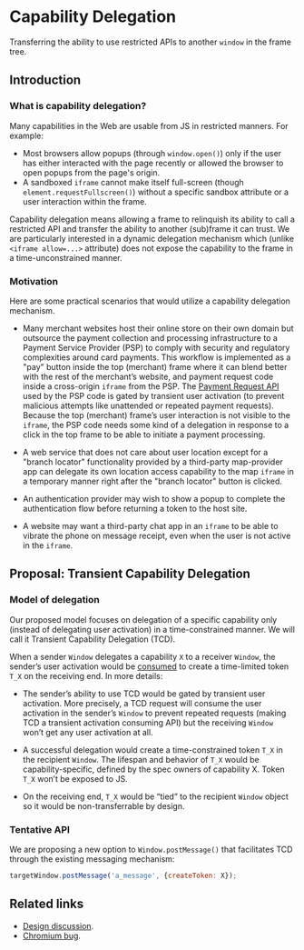 # Capability Delegation
Transferring the ability to use restricted APIs to another `window` in the frame
tree.

## Introduction

### What is capability delegation?

Many capabilities in the Web are usable from JS in restricted manners.  For
example:
- Most browsers allow popups (through `window.open()`) only if the user has
  either interacted with the page recently or allowed the browser to open popups
  from the page's origin.
- A sandboxed `iframe` cannot make itself full-screen (though
  `element.requestFullscreen()`) without a specific sandbox attribute or a user
  interaction within the frame.

Capability delegation means allowing a frame to relinquish its ability to call a
restricted API and transfer the ability to another (sub)frame it can trust.  We
are particularly interested in a dynamic delegation mechanism which (unlike
`<iframe allow=...>` attribute) does not expose the capability to the frame in
a time-unconstrained manner.


### Motivation

Here are some practical scenarios that would utilize a capability delegation
mechanism.

- Many merchant websites host their online store on their own domain but
  outsource the payment collection and processing infrastructure to a Payment
  Service Provider (PSP) to comply with security and regulatory complexities
  around card payments.  This workflow is implemented as a "pay" button
  inside the top (merchant) frame where it can blend better with the rest of the
  merchant’s website, and payment request code inside a cross-origin `iframe`
  from the PSP.  The [Payment Request
  API](https://w3c.github.io/payment-request) used by the PSP code is gated by
  transient user activation (to prevent malicious attempts like unattended or
  repeated payment requests).  Because the top (merchant) frame’s user
  interaction is not visible to the `iframe`, the PSP code needs some kind of a
  delegation in response to a click in the top frame to be able to initiate a
  payment processing.

- A web service that does not care about user location except for a "branch
  locator" functionality provided by a third-party map-provider app can delegate
  its own location access capability to the map `iframe` in a temporary manner
  right after the "branch locator" button is clicked.

- An authentication provider may wish to show a popup to complete the
  authentication flow before returning a token to the host site.

- A website may want a third-party chat app in an `iframe` to be able to vibrate
  the phone on message receipt, even when the user is not active in the
  `iframe`.


## Proposal: Transient Capability Delegation

### Model of delegation

Our proposed model focuses on delegation of a specific capability only (instead
of delegating user activation) in a time-constrained manner.  We will call it
Transient Capability Delegation (TCD).

When a sender `Window` delegates a capability `X` to a receiver `Window`, the
sender’s user activation would be
[consumed](https://html.spec.whatwg.org/multipage/interaction.html#consume-user-activation)
to create a time-limited token `T_X` on the receiving end.  In more details:

- The sender’s ability to use TCD would be gated by transient user activation.
  More precisely, a TCD request will consume the user activation in the sender’s
  `Window` to prevent repeated requests (making TCD a transient activation
  consuming API) but the receiving `Window` won’t get any user activation at all.

- A successful delegation would create a time-constrained token `T_X` in the
  recipient `Window`.  The lifespan and behavior of `T_X` would be
  capability-specific, defined by the spec owners of capability X.  Token `T_X`
  won’t be exposed to JS.

- On the receiving end, `T_X` would be “tied” to the recipient `Window` object
  so it would be non-transferrable by design.


### Tentative API

We are proposing a new option to `Window.postMessage()` that facilitates TCD
through the existing messaging mechanism:

```javascript
targetWindow.postMessage('a_message', {createToken: X});
```


## Related links

- [Design discussion](https://docs.google.com/document/d/1IYN0mVy7yi4Afnm2Y0uda0JH8L2KwLgaBqsMVLMYXtk).
- [Chromium bug](https://crbug.com/1130558).

<!--
### Past proposals on delegation

The API presented here is based on ideas/challenges discussed in several past
attempts:
- [Gesture delegation
  explained](https://docs.google.com/document/d/1HkTSdeQKrYrEFuLGzgBXRvxclo2BzWXwuGrYsL2vD9k)
- [Delegating user activation to child
  frames](https://docs.google.com/document/d/1yZQjK7Q_BsyJ74Vj7Xpm3QzhDyDXB8kGdk3aESEYtSg)
- [Combining gesture delegation with feature
  policy](https://docs.google.com/document/d/11gqqQhHcVNhYRclVGL6h7prt_n9rjbYstvCWgZu-E7M)
- [Activation delegation through
  transfer](https://docs.google.com/document/d/1NKLJ2MBa9lA_FKRgD2ZIO7vIftOJ_YiXXMYfRMdlV-s).


### User activation
- [HTML
  specification](https://html.spec.whatwg.org/multipage/interaction.html#tracking-user-activation)
  for tracking user activation.
- [Chrome APIs gated by user
  activation](https://docs.google.com/document/d/1mcxB5J_u370juJhSsmK0XQONG2CIE3mvu827O-Knw_Y)
-->
